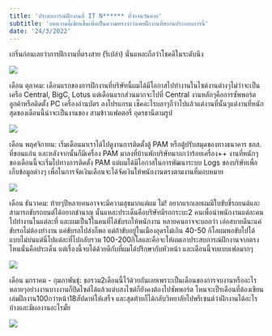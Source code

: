 ```yaml
---
title: 'ประสบการณ์ฝึกงานที่ IT N****** ที่จำจนวันตาย'
subtitle: 'บทความนี้เขียนขึ้นเพื่อเป็นความทรงจำว่าเคยฝึกงานที่สถานประกอบการนี้'
date: '24/3/2022'
---
```


เกริ่นก่อนเลยว่าการฝึกงานที่ตรงสาย (รึเปล่า) นั่นแหละถือว่าโชคดีในระดับนึง

![](https://lh3.googleusercontent.com/drive-storage/AJQWtBPyNk-jPUBJ9M-niPolaUSsBXi916Ra2InmzNeYtvIbB5LSup03am7pKtcZ6tfdmXx4czg8OcQcIOqYfOl0kg29dNuxi5dfrd7hvcQzqA=w1903-h919)

เดือน ตุลาคม: เดือนแรกของการฝึกงานที่บริษัทนี้ผมได้มีโอกาสไปทำงานในไซต์งานต่างๆไม่ว่าจะเป็นเครือ Central, BigC, Lotus แต่เดือนแรกส่วนมากจะไปที่ Central งานหลักๆคือการซัพพอร์ตลูกค้าหรือติดตั้ง PC เครื่องอ่านบัตร ลงโปรแกรม เช็คอะไรบลาๆก็ว่าไปแล้วแต่งานที่นั้นๆแต่งานที่หนักสุดของเดือนนี้น่าจะเป็นงานของ สามข้าวแฟคตอรี่ อุดรธานีตามรูป

![](https://lh3.googleusercontent.com/drive-storage/AJQWtBO28tI3CWBOHyochFjZiSlN0fB1TdpNRaLD4tLZjyREtir5p67c04IfhAu-2qp8LpVMhkobFK4D1WLbI0OhQkjOqyLVYj3Q_6mHnE0_3A=w1903-h919)

เดือน พฤศจิกายน: เริ่มเดือนมาเราได้ไปดูงานการติดตั้งตู้ PAM หรือตู้ปรับสมุดของทางธนาคาร ธกส. ที่ขอนแก่น และหลังจากนั้นก็มีเครื่อง PAM มาลงที่บ้านพักบริษัทมากกว่าร้อยเครื่อง++ งานที่หนักๆของเดือนนี้จะเริ่มไปทางการติดตั้ง PAM แต่ผมได้มีโอกาสในการพัฒนาระบบ Logs ของบริษัทเพื่อเก็บข้อมูลต่างๆ เพื่อในการจัดเงินเดือนจะได้จัดเงินให้พนักงานตรงตามงานที่มอบหมาย

![](https://lh3.googleusercontent.com/drive-storage/AJQWtBPEQ2p6iCWbQGQQL1NWSBh97P6OC7y8U1szHGV2ccUCQiz4Fk4UlAJE-XJmbvck5VsxbGOH1mUF4YbwaEiSxogTOTOAAfpQi5tZHIqhTg=w1903-h919)

เดือน ธันวาคม: ท้ายๆปีหลายคนอาจจะมีความสุขมากแต่ผม ไม่! อยากแรกเลยผมมีใบขับขี่รถยนต์และสามารถขับรถยนต์ได้อยากชำนาญ นั้นแหละประเด็นคือบริษัทมีรถกระบะ2 คนเพื่อนำพนักงานแต่ละคนไปทำงานในแต่ละที่ และผมเป็น1ในคนที่ได้ขับรถให้พนักงาน หลายคนอาจจะบอกว่า เอ่อสบายดีนะแค่ขับรถไม่ต้องทำงาน แค่ขับรถไปส่งก็พอ แต่ถ้าขับอยู่ในเมืองอุดรไม่เกิน 40-50 กิโลผมพอขับไปได้แบบไม่บ่นแต่นี่ไปแต่ละที่ไปกลับรวม 100-200กิโลและคือจะให้ผมเอาประสบการณ์ฝึกงานจากตรงไหนนั่นคือประเด็น แต่เรื่องนี้จบได้ด้วยดีกับที่ผมได้ปรึกษากับหัวหน้า และเดือนนี้จบแบบเฟลมากๆ

![](https://lh3.googleusercontent.com/drive-storage/AJQWtBNZut2lVv206hAxIP0Pw_yfbBAXMhrIxSZstP-ZPCZh73zxitzvha3r-aexor9i--CtpkW518IUM1NvL1zVoLyJcZXGg52zOIkHkoa4tw=w1903-h919)

เดือน มกราคม - กุมภาพันธุ์: ขอรวม2เดือนนี้ไว้ด้วยกันเลยเพราะเป็นเดือนของการจบงานหรืออะไรหลายๆอย่างงานบางงานก็ปิดไซต์ได้แล้วแต่บสงไซต์ก็ยังคงต้องไปซัพพอร์ต ไหนจะเป็รเดือนที่ต้องเขียนเล่มฝึกงาน100กว่าหน้า18สัปดาห์ให้เสร็จ และสุดท้ายก็ได้กลับวิทยาลัยไปพรีเซนต์ว่าฝึกงานได้อะไรบ้างและมีผลงานอะไรมั้ย


![](https://lh3.googleusercontent.com/drive-storage/AJQWtBN7BuoQvX6cCmrPC6Dk8vHSxBf3MXtYlq7SmfwpuIn3OdBJk1JrXRKTeMWHw0RUQzI5hmxkrda8nLC_f_5K4yBvyZvxEapd-HbNthgrAQ=w1903-h919)